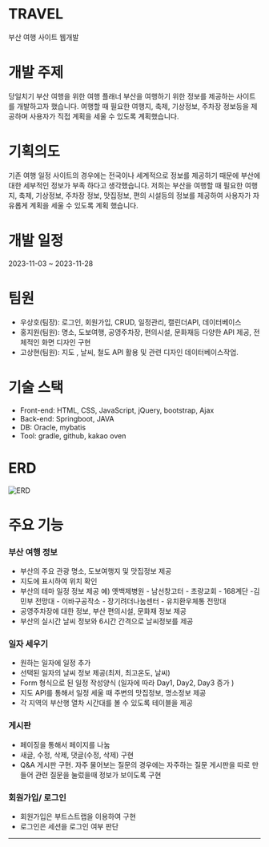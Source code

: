 # TRAVEL
부산 여행 사이트 웹개발

# 개발 주제
당일치기 부산 여행을 위한 여행 플래너
부산을 여행하기 위한 정보를 제공하는 사이트를 개발하고자 했습니다. 
여행할 때 필요한 여행지, 축제, 기상정보, 주차장 정보등을 제공하며 사용자가 직접 계획을 세울 수 있도록 계획했습니다. 


# 기획의도
기존 여행 일정 사이트의 경우에는 전국이나 세계적으로 정보를 제공하기 때문에 부산에 대한 세부적인 정보가 부족
하다고 생각했습니다. 저희는 부산을 여행할 때 필요한 여행지, 축제, 기상정보, 주차장 정보, 맛집정보,
편의 시설등의 정보를 제공하여 사용자가 자유롭게 계획을 세울 수 있도록 계획 했습니다.

# 개발 일정
2023-11-03 ~ 2023-11-28 

# 팀원
- 우상호(팀장): 로그인, 회원가입, CRUD, 일정관리, 캘린더API, 데이터베이스
- 홍지원(팀원): 명소, 도보여행, 공영주차장, 편의시설, 문화재등 다양한 API 제공, 전체적인 화면 디자인 구현
- 고상현(팀원): 지도 , 날씨, 철도 API 활용 및 관련 디자인 데이터베이스작업.


# 기술 스택
- Front-end: HTML, CSS, JavaScript, jQuery, bootstrap, Ajax
- Back-end: Springboot, JAVA
- DB: Oracle, mybatis
- Tool: gradle, github, kakao oven
  
# ERD

![ERD](https://github.com/GreenPai/travel/assets/145432813/66c66c29-d1b9-4342-80a3-a1bed7f37020)

# 주요 기능
### 부산 여행 정보
- 부산의 주요 관광 명소, 도보여행지 및 맛집정보 제공
- 지도에 표시하여 위치 확인
- 부산의 테마 일정 정보 제공
  예) 옛백제병원 - 남선창고터 - 초량교회 - 168계단 -김민부 전망대 - 이바구공작소 - 장기려더나눔센터 - 유치환우체통 전망대
- 공영주차장에 대한 정보, 부산 편의시설, 문화재 정보 제공
- 부산의 실시간 날씨 정보와 6시간 간격으로 날씨정보를 제공

### 일자 세우기
- 원하는 일자에 일정 추가
- 선택된 일자의 날씨 정보 제공(최저, 최고온도, 날씨)
- Form 형식으로 된 일정 작성양식 (일자에 따라 Day1, Day2, Day3 증가 )
- 지도 API를 통해서 일정 세울 때 주변의 맛집정보, 명소정보 제공
- 각 지역의 부산행 열차 시간대를 볼 수 있도록 테이블을 제공

### 게시판
 - 페이징을 통해서 페이지를 나눔
 - 새글, 수정, 삭제, 댓글(수정, 삭제) 구현
 - Q&A 게시판 구현. 자주 물어보는 질문의 경우에는 자주하는 질문 게시판을 따로 만들어 관련 질문을 눌렀을때 정보가 보이도록 구현

### 회원가입/ 로그인
 - 회원가입은 부트스트랩을 이용하여 구현
 - 로그인은 세션을 로그인 여부 판단


----------------


